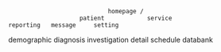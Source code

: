                                 homepage /
                        patient            service                      reporting   message     setting
demographic diagnosis   investigation   detail  schedule    databank
                        
